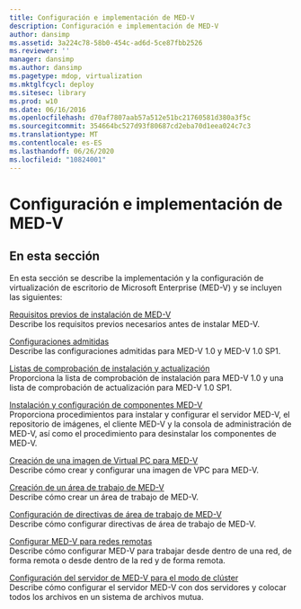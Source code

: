 ```yaml
---
title: Configuración e implementación de MED-V
description: Configuración e implementación de MED-V
author: dansimp
ms.assetid: 3a224c78-58b0-454c-ad6d-5ce87fbb2526
ms.reviewer: ''
manager: dansimp
ms.author: dansimp
ms.pagetype: mdop, virtualization
ms.mktglfcycl: deploy
ms.sitesec: library
ms.prod: w10
ms.date: 06/16/2016
ms.openlocfilehash: d70af7807aab57a512e51bc21760581d380a3f5c
ms.sourcegitcommit: 354664bc527d93f80687cd2eba70d1eea024c7c3
ms.translationtype: MT
ms.contentlocale: es-ES
ms.lasthandoff: 06/26/2020
ms.locfileid: "10824001"
---
```

# Configuración e implementación de MED-V


## En esta sección


En esta sección se describe la implementación y la configuración de virtualización de escritorio de Microsoft Enterprise (MED-V) y se incluyen las siguientes:

<a href="" id="med-v-installation-prerequisites"></a>[Requisitos previos de instalación de MED-V](med-v-installation-prerequisites.md)  
Describe los requisitos previos necesarios antes de instalar MED-V.

<a href="" id="supported-configurations"></a>[Configuraciones admitidas](supported-configurationsmedv-orientation.md)  
Describe las configuraciones admitidas para MED-V 1.0 y MED-V 1.0 SP1.

<a href="" id="installation-and-upgrade-checklists"></a>[Listas de comprobación de instalación y actualización](installation-and-upgrade-checklists.md)  
Proporciona la lista de comprobación de instalación para MED-V 1.0 y una lista de comprobación de actualización para MED-V 1.0 SP1.

<a href="" id="installing-and-configuring-med-v-components"></a>[Instalación y configuración de componentes MED-V](installing-and-configuring-med-v-components.md)  
Proporciona procedimientos para instalar y configurar el servidor MED-V, el repositorio de imágenes, el cliente MED-V y la consola de administración de MED-V, así como el procedimiento para desinstalar los componentes de MED-V.

<a href="" id="creating-a-virtual-pc-image-for-med-v"></a>[Creación de una imagen de Virtual PC para MED-V](creating-a-virtual-pc-image-for-med-v.md)  
Describe cómo crear y configurar una imagen de VPC para MED-V.

<a href="" id="creating-a-med-v-workspace"></a>[Creación de un área de trabajo de MED-V](creating-a-med-v-workspacemedv-10-sp1.md)  
Describe cómo crear un área de trabajo de MED-V.

<a href="" id="configuring-med-v-workspace-policies"></a>[Configuración de directivas de área de trabajo de MED-V](configuring-med-v-workspace-policies.md)  
Describe cómo configurar directivas de área de trabajo de MED-V.

<a href="" id="configuring-med-v-for-remote-networks"></a>[Configurar MED-V para redes remotas](configuring-med-v-for-remote-networks.md)  
Describe cómo configurar MED-V para trabajar desde dentro de una red, de forma remota o desde dentro de la red y de forma remota.

<a href="" id="configuring-med-v-server-for-cluster-mode"></a>[Configuración del servidor de MED-V para el modo de clúster](configuring-med-v-server-for-cluster-mode.md)  
Describe cómo configurar el servidor MED-V con dos servidores y colocar todos los archivos en un sistema de archivos mutua.

 

 





